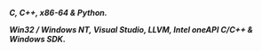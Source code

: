 <p><strong><I>C, C++, x86-64 & Python.</I></strong></p>
<p><strong><I>Win32 / Windows NT, Visual Studio, LLVM, Intel oneAPI C/C++ & Windows SDK.</I></strong></p>


